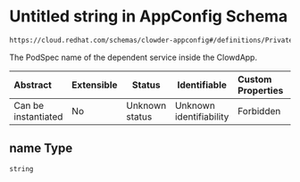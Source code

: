# Untitled string in AppConfig Schema

```txt
https://cloud.redhat.com/schemas/clowder-appconfig#/definitions/PrivateDependencyEndpoint/properties/name
```

The PodSpec name of the dependent service inside the ClowdApp.


| Abstract            | Extensible | Status         | Identifiable            | Custom Properties | Additional Properties | Access Restrictions | Defined In                                                    |
| :------------------ | ---------- | -------------- | ----------------------- | :---------------- | --------------------- | ------------------- | ------------------------------------------------------------- |
| Can be instantiated | No         | Unknown status | Unknown identifiability | Forbidden         | Allowed               | none                | [schema.json\*](../../out/schema.json "open original schema") |

## name Type

`string`
